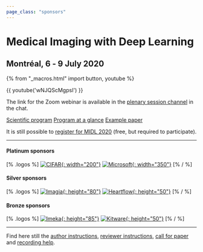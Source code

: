 ```yaml
---
page_class: "sponsors"
---
```


<h1 class="midl">Medical&nbsp;Imaging with Deep&nbsp;Learning</h1>
<h2 class="midl">Montréal, 6 ‑ 9 July 2020</h2>

{% from "_macros.html" import button, youtube %}


<!--
<p class="primary-photo centered">
    <img alt="Montréal at Night" src="/images/montreal-at-night.jpg">
</p>
-->

{{ youtube('wNJQScMgpsI') }}

The link for the Zoom webinar is available in the [plenary session channel](https://chat.midl.io/channel/plenary-session) in the chat.

<p class="centered">
    <a href="/scientific-program.html" class="button">Scientific program</a>
    <a href="/dates.html" class="button">Program at a glance</a>
    <a href="papers/demo20.html" class="button">Example paper</a>
</p>

<!-- **Instructions and credentials for our chat system will be sent over the weekend.** -->

It is still possible to <a href="/registration.html">register for MIDL 2020</a> (free, but required to participate).

---

#### Platinum sponsors

[% .logos %]
[![CIFAR](/sponsors/cifar.png){: width="200"}](https://www.cifar.ca/)
[![Microsoft](/sponsors/microsoft.png){: width="350"}](https://www.microsoft.com/)
[% / %]

#### Silver sponsors

[% .logos %]
[![Imagia](/sponsors/imagia.png){: height="80"}](https://www.imagia.com/)
[![Heartflow](/sponsors/heartflow.png){: height="50"}](https://www.heartflow.com/)
[% / %]

#### Bronze sponsors
[% .logos %]
[![Imeka](/sponsors/imeka.png){: height="85"}](https://www.imeka.ca/)
[![Kitware](/sponsors/kitware.png){: height="50"}](https://www.kitware.com/)
[% / %]


---

Find here still the [author instructions](/author-instructions.html), [reviewer instructions](/reviewer-instructions.html), [call for paper](/call-for-papers.html) and [recording help](/video-help.html).
